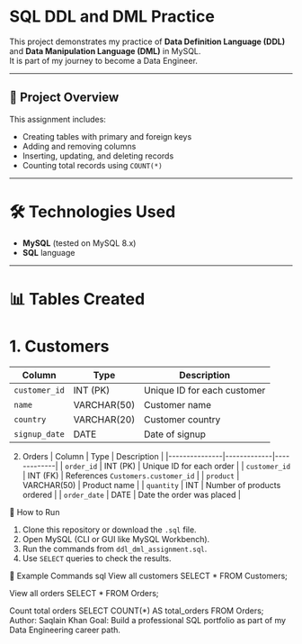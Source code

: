 # SQL DDL and DML Practice

This project demonstrates my practice of **Data Definition Language (DDL)** and **Data Manipulation Language (DML)** in MySQL.  
It is part of my journey to become a Data Engineer.

---

## 📂 Project Overview
This assignment includes:
- Creating tables with primary and foreign keys
- Adding and removing columns
- Inserting, updating, and deleting records
- Counting total records using `COUNT(*)`

---

# 🛠️ Technologies Used
- **MySQL** (tested on MySQL 8.x)
- **SQL** language

---
# 📊 Tables Created

# 1. Customers
| Column        | Type         | Description |
|---------------|-------------|-------------|
| `customer_id` | INT (PK)    | Unique ID for each customer |
| `name`        | VARCHAR(50) | Customer name |
| `country`     | VARCHAR(20) | Customer country |
| `signup_date` | DATE        | Date of signup |

 2. Orders
| Column        | Type         | Description |
|---------------|-------------|-------------|
| `order_id`    | INT (PK)    | Unique ID for each order |
| `customer_id` | INT (FK)    | References `Customers.customer_id` |
| `product`     | VARCHAR(50) | Product name |
| `quantity`    | INT         | Number of products ordered |
| `order_date`  | DATE        | Date the order was placed |



 🚀 How to Run
1. Clone this repository or download the `.sql` file.
2. Open MySQL (CLI or GUI like MySQL Workbench).
3. Run the commands from `ddl_dml_assignment.sql`.
4. Use `SELECT` queries to check the results.



 📌 Example Commands
sql
 View all customers
SELECT * FROM Customers;

 View all orders
SELECT * FROM Orders;

 Count total orders
SELECT COUNT(*) AS total_orders FROM Orders;
Author: Saqlain Khan
Goal: Build a professional SQL portfolio as part of my Data Engineering career path.
